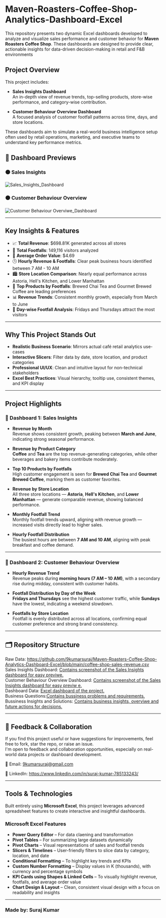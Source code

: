 # Maven-Roasters-Coffee-Shop-Analytics-Dashboard-Excel
This repository presents two dynamic Excel dashboards developed to analyze and visualize sales performance and customer behavior for **Maven Roasters Coffee Shop**. These dashboards are designed to provide clear, actionable insights for data-driven decision-making in retail and F&B environments


##  Project Overview

This project includes:

- **Sales Insights Dashboard**  
  An in-depth view of revenue trends, top-selling products, store-wise performance, and category-wise contribution.

- **Customer Behaviour Overview Dashboard**  
  A focused analysis of customer footfall patterns across time, days, and store locations.

These dashboards aim to simulate a real-world business intelligence setup often used by retail operations, marketing, and executive teams to understand key performance metrics.

## 📸 Dashboard Previews

### 🟤 Sales Insights  
![Sales_Insights_Dashboard](https://github.com/user-attachments/assets/69d55841-e349-49cf-9317-917deff7537e)

  

### 🟤 Customer Behaviour Overview  
  ![Customer Behaviour Overviwe_Dashboard](https://github.com/user-attachments/assets/53499452-c0a7-4cde-bd21-9e8b77cc2cf6)

---

##  Key Insights & Features

- 📈 **Total Revenue**: $698.81K generated across all stores  
- 👣 **Total Footfalls**: 149,116 visitors analyzed  
- 🧾 **Average Order Value**: $4.69  
- 🕒 **Hourly Revenue & Footfalls**: Clear peak business hours identified between 7 AM - 10 AM  
- 🏙️ **Store Location Comparison**: Nearly equal performance across Astoria, Hell's Kitchen, and Lower Manhattan  
- 🍵 **Top Products by Footfalls**: Brewed Chai Tea and Gourmet Brewed Coffee are leading preferences  
- 📊 **Revenue Trends**: Consistent monthly growth, especially from March to June  
- 📆 **Day-wise Footfall Analysis**: Fridays and Thursdays attract the most visitors  

---

##  Why This Project Stands Out

- **Realistic Business Scenario**: Mirrors actual café retail analytics use-cases  
- **Interactive Slicers**: Filter data by date, store location, and product categories  
- **Professional UI/UX**: Clean and intuitive layout for non-technical stakeholders  
- **Excel Best Practices**: Visual hierarchy, tooltip use, consistent themes, and KPI display

---

##  Project Highlights

### 📘 Dashboard 1: Sales Insights

- **Revenue by Month**  
  Revenue shows consistent growth, peaking between **March and June**, indicating strong seasonal performance.

- **Revenue by Product Category**  
  **Coffee** and **Tea** are the top revenue-generating categories, while other beverages and bakery items contribute moderately.

- **Top 10 Products by Footfalls**  
  High customer engagement is seen for **Brewed Chai Tea** and **Gourmet Brewed Coffee**, marking them as customer favorites.

- **Revenue by Store Location**  
  All three store locations — **Astoria**, **Hell's Kitchen**, and **Lower Manhattan** — generate comparable revenue, showing balanced performance.

- **Monthly Footfall Trend**  
  Monthly footfall trends upward, aligning with revenue growth — increased visits directly lead to higher sales.

- **Hourly Footfall Distribution**  
  The busiest hours are between **7 AM and 10 AM**, aligning with peak breakfast and coffee demand.

---

### 📗 Dashboard 2: Customer Behaviour Overview

- **Hourly Revenue Trend**  
  Revenue peaks during **morning hours (7 AM – 10 AM)**, with a secondary rise during midday, consistent with customer habits.

- **Footfall Distribution by Day of the Week**  
  **Fridays and Thursdays** see the highest customer traffic, while **Sundays** have the lowest, indicating a weekend slowdown.

- **Footfalls by Store Location**  
  Footfall is evenly distributed across all locations, confirming equal customer preference and strong brand consistency.
  

---

## 🗂️ Repository Structure
Raw Data: https://github.com/9kumarsuraj/Maven-Roasters-Coffee-Shop-Analytics-Dashboard-Excel/blob/main/coffee-shop-sales-revenue.csv <br>
Sales Insights Dashboard: [Contains screenshot of the Sales Insights dashboard for easy previwe.](https://github.com/9kumarsuraj/Maven-Roasters-Coffee-Shop-Analytics-Dashboard-Excel/blob/main/Sales_Insights_Dashboard.png) <br>
Customer Behaviour Overview Dashboard: [Contains screenshot of the Sales Insights dashboard for easy previw e.](https://github.com/9kumarsuraj/Maven-Roasters-Coffee-Shop-Analytics-Dashboard-Excel/blob/main/Customer%20Behaviour%20Overviwe_Dashboard.png) <br>
Dashboard Data: [Excel dashboard of the project.](https://github.com/9kumarsuraj/Maven-Roasters-Coffee-Shop-Analytics-Dashboard-Excel/blob/main/Maven%20Roasters%20Dashboard.xlsx) <br>
Business Questions:[Contains bussiness problems and requirements.](https://github.com/9kumarsuraj/Maven-Roasters-Coffee-Shop-Analytics-Dashboard-Excel/blob/main/Maven%20Roasters%20Coffee%20shop%20Sales%20questions%20.pdf) <br>
Bussiness Insights and Solutions: [Contains business insights, overviwe and future actions for decisions.](https://github.com/9kumarsuraj/Maven-Roasters-Coffee-Shop-Analytics-Dashboard-Excel/blob/main/Maven%20Roasters%20Coffee%20Shop%20Overviwe.pdf) <br>
     


---

## 💬 Feedback & Collaboration

If you find this project useful or have suggestions for improvements, feel free to fork, star the repo, or raise an issue.  
I'm open to feedback and collaboration opportunities, especially on real-world data projects or dashboard development.

📧 Email: <a href="mailto:9kumarsuraj@gmail.com">9kumarsuraj@gmail.com</a> <br>
 
🔗 LinkedIn: https://www.linkedin.com/in/suraj-kumar-785133243/

---

##  Tools & Technologies

Built entirely using **Microsoft Excel**, this project leverages advanced spreadsheet features to create interactive and insightful dashboards.

### Microsoft Excel Features
- **Power Query Editor** – For data claening and transformation 
- **Pivot Tables** – For summarizing large datasets dynamically
- **Pivot Charts** – Visual representations of sales and footfall trends
- **Slicers & Timelines** – User-friendly filters to slice data by category, location, and date
- **Conditional Formatting** – To highlight key trends and KPIs
- **Custom Number Formatting** – Display values in K (thousands), with currency and percentage symbols
- **KPI Cards using Shapes & Linked Cells** – To visually highlight revenue, footfalls, and average order value
- **Chart Design & Layout** – Clean, consistent visual design with a focus on readability and insights

  

---

<h3> Made by: Suraj Kumar </h3>

